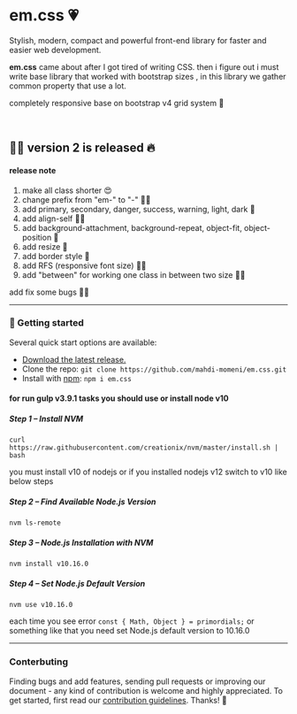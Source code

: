 # em.css 💗  

Stylish, modern, compact and powerful front-end library for faster and easier web development.



**em.css** came about after I got tired of writing CSS. then i figure out i must write base library that worked with bootstrap sizes , in this library we gather common property that use a lot.


completely responsive base on bootstrap v4 grid system 🤩

<br>

## 🚀🚀 version 2 is released 🔥



#### release note

1. make all class shorter 😍
2. change prefix from "em-" to "-" 🤞🤞
3. add primary, secondary, danger, success, warning, light, dark 💅
4. add align-self 👏😉
5. add background-attachment, background-repeat, object-fit, object-position 🤩
6. add resize 🧐
7. add border style 🤤
8. add RFS (responsive font size)  🤙😎
9. add "between" for working one class in between two size 🖖😈

add fix some bugs 🙏😩

------



### 🏁 Getting started

Several quick start options are available:

- [Download the latest release.](https://github.com/mahdi-momeni/em.css/archive/master.zip)
- Clone the repo: `git clone https://github.com/mahdi-momeni/em.css.git`
- Install with [npm](https://www.npmjs.com/): `npm i em.css`



#### for run gulp v3.9.1 tasks you should use or install node v10



##### Step 1 – Install NVM

` curl https://raw.githubusercontent.com/creationix/nvm/master/install.sh | bash ` 

you must install v10 of nodejs or if you installed nodejs v12 switch to v10 like below steps



##### Step 2 – Find Available Node.js Version

`nvm ls-remote`



##### Step 3 – Node.js Installation with NVM

`nvm install v10.16.0`



##### Step 4 – Set Node.js Default Version

`nvm use v10.16.0`



each time you see error `const { Math, Object } = primordials;` or something like that you need set Node.js default version to 10.16.0

------



### Conterbuting

Finding bugs and add features, sending pull requests or improving our document - any kind of contribution is welcome and highly appreciated. To get started, first read our [contribution guidelines](https://github.com/uikit/uikit/blob/develop/CONTRIBUTING.md). Thanks! 🙏
